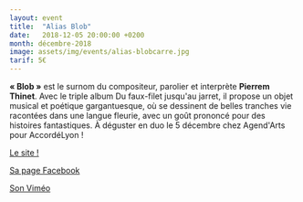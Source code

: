 ```yaml
---
layout: event
title:  "Alias Blob"
date:   2018-12-05 20:00:00 +0200
month: décembre-2018
image: assets/img/events/alias-blobcarre.jpg
tarif: 5€
---
```


**« Blob »** est le surnom du compositeur, parolier et interprète **Pierrem Thinet**. Avec le triple album Du faux-filet jusqu'au jarret, il propose un objet musical et poétique gargantuesque, où se dessinent de belles tranches vie racontées dans une langue fleurie, avec un goût prononcé pour des histoires fantastiques. À déguster en duo le 5 décembre chez Agend'Arts pour AccordéLyon !

[Le site !](http://www.aliasblob.com/#header)

[Sa page Facebook](https://www.facebook.com/aliasblob/)

[Son Viméo](https://vimeo.com/pierremthinet)
